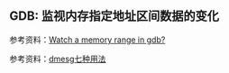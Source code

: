 ## GDB: 监视内存指定地址区间数据的变化

参考资料：[Watch a memory range in gdb?](https://stackoverflow.com/questions/11004374/watch-a-memory-range-in-gdb)

参考资料：[dmesg七种用法](https://www.cnblogs.com/zhaoxuguang/p/7810651.html)

